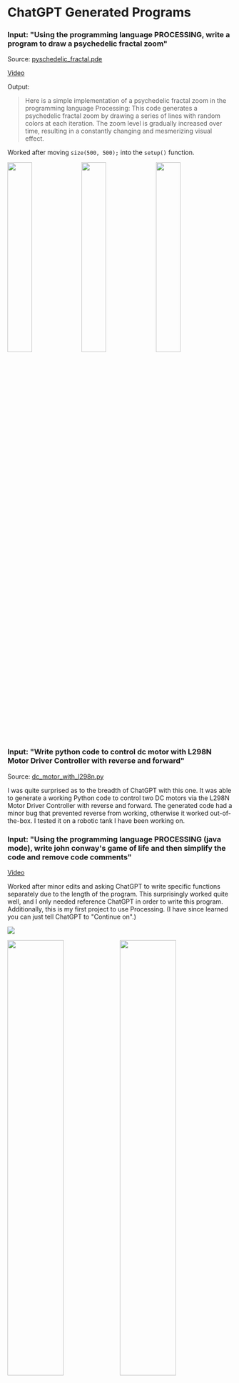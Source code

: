 # ChatGPT Generated Programs

### Input: "Using the programming language PROCESSING, write a program to draw a psychedelic fractal zoom"

Source: [pyschedelic_fractal.pde](https://github.com/kennycason/chatgpt_code/blob/main/psychedelic_fractal.pde)

[Video](https://v.usetapes.com/tN8SdeBlYD)

Output: 
> Here is a simple implementation of a psychedelic fractal zoom in the programming language Processing:
> This code generates a psychedelic fractal zoom by drawing a series of lines with random colors at each iteration. The zoom level is gradually increased over time, resulting in a constantly changing and mesmerizing visual effect.

Worked after moving `size(500, 500);` into the `setup()` function.

<img src="https://github.com/kennycason/chatgpt_code/blob/main/output/psychedelic_fractal02.png?raw=true" width="33%"/><img src="https://github.com/kennycason/chatgpt_code/blob/main/output/psychedelic_fractal03.png?raw=true" width="33%"/><img src="https://github.com/kennycason/chatgpt_code/blob/main/output/psychedelic_fractal04.png?raw=true" width="33%"/>



### Input: "Write python code to control dc motor with L298N Motor Driver Controller with reverse and forward"

Source: [dc_motor_with_l298n.py](https://github.com/kennycason/chatgpt_code/blob/main/dc_motor_with_l298n.py)

I was quite surprised as to the breadth of ChatGPT with this one. 
It was able to generate a working Python code to control two DC motors via the L298N Motor Driver Controller with reverse and forward.
The generated code had a minor bug that prevented reverse from working, otherwise it worked out-of-the-box. 
I tested it on a robotic tank I have been working on.



### Input: "Using the programming language PROCESSING (java mode), write john conway's game of life and then simplify the code and remove code comments"

[Video](https://v.usetapes.com/h4XFbxRH9F)

Worked after minor edits and asking ChatGPT to write specific functions separately due to the length of the program. 
This surprisingly worked quite well, and I only needed reference ChatGPT in order to write this program. 
Additionally, this is my first project to use Processing. (I have since learned you can just tell ChatGPT to "Continue on".)

<img src="https://github.com/kennycason/chatgpt_code/blob/main/output/game_of_life_running.png?raw=true" />

<img src="https://github.com/kennycason/chatgpt_code/blob/main/output/game_of_life01.png?raw=true" width="50%"/><img src="https://github.com/kennycason/chatgpt_code/blob/main/output/game_of_life02.png?raw=true" width="50%"/><img src="https://github.com/kennycason/chatgpt_code/blob/main/output/game_of_life03.png?raw=true" width="50%"/><img src="https://github.com/kennycason/chatgpt_code/blob/main/output/game_of_life04.png?raw=true" width="50%"/>



### Input: "Write a simple neural network in python and then remove code comments"

Source: [neural_network.py](https://github.com/kennycason/chatgpt_code/blob/main/neural_network.py)

Code worked as-is. 

Target Vector: `[0, 1, 1, 0]`
Output:
```bash
[[0.03896381]
 [0.95923365]
 [0.96770453]
 [0.04000064]]
```



### Input: "Using the python programming language that please write a program for visually pleasing infinite psychedelic pattern."

I was indeed pleased with the result!

Source: [visually_pleasing_infinite_pattern.py](https://github.com/kennycason/chatgpt_code/blob/main/visually_pleasing_infinite_pattern.py)

[Video](https://v.usetapes.com/lhoOLUoir8)

<img src="https://github.com/kennycason/chatgpt_code/blob/main/output/visually_pleasing_infinite_pyschedelic_pattern.png?raw=true" />


### Input:  "Write python code to read camera data via picamera2 and detect faces with opencv."

Source: [opencv_face_detection.py](https://github.com/kennycason/chatgpt_code/blob/main/opencv_face_detection.py)

### Input: "Write python code for blackjack game"

File: [blackjack.py](https://github.com/kennycason/chatgpt_code/blob/main/blackjack.py)

I finished the final lines of code myself due to ChatGPT output buffer max length.

```shell
Your hand:
10 of Hearts
3 of Spades
Dealer's hand:
10 of Diamonds
Your hand:
10 of Hearts
3 of Spades
10 of Clubs
You busted! Dealer wins.
```
```shell
Your hand:
5 of Spades
1 of Diamonds
Dealer's hand:
10 of Clubs
Your hand:
5 of Spades
1 of Diamonds
2 of Spades
Your hand:
5 of Spades
1 of Diamonds
2 of Spades
1 of Hearts
Your hand:
5 of Spades
1 of Diamonds
2 of Spades
1 of Hearts
10 of Clubs
You win!
```

Source: [blackjack2.py](https://github.com/kennycason/chatgpt_code/blob/main/blackjack2.py)

Worked as-is

```shell
Your hand:
7 of Hearts
10 of Clubs
Dealer's hand:
2 of Clubs
Dealer's hand:
2 of Clubs
7 of Spades
10 of Hearts
You Lose!
```



### Input: "Using the Python programming language write code to generate pokemon like techno music"

While not particularly Pokémon like, I was surprised this program worked. I only needed to download a few WAV files.

Source: [pokemon_like_techno.py](https://github.com/kennycason/chatgpt_code/blob/main/pokemon_like_techno.py)



### Input: "Using the python programming language and pygame library and only geometry shapes, write a simple bomberman game**"

The generated code had a couple issues such as `bomberman_x` and `bomberman_y` being undefined, and the player + background colors were the same.
I was still impressed that I was able to get nearly working `PyGame` starter program with working Joystick controls. 

Source: [bomberman.py](https://github.com/kennycason/chatgpt_code/blob/main/bomberman.py)

<img src="https://github.com/kennycason/chatgpt_code/blob/main/output/bomberman_pygame.png?raw=true" width="50%"/><img src="https://github.com/kennycason/chatgpt_code/blob/main/output/psychedelic_pattern03.png?raw=true" width="33%"/>



### Input: "Using the programming language PROCESSING (java mode), write a program to draw a psychedelic pattern"

Source: [pyschedelic_pattern.pde](https://github.com/kennycason/chatgpt_code/blob/main/pyschedelic_pattern.pde)

Worked after minor editing.

<img src="https://github.com/kennycason/chatgpt_code/blob/main/output/psychedelic_pattern01.png?raw=true" width="33%"/><img src="https://github.com/kennycason/chatgpt_code/blob/main/output/psychedelic_pattern03.png?raw=true" width="33%"/>
